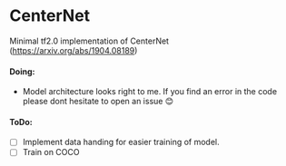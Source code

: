 # CenterNet
Minimal tf2.0 implementation of CenterNet (https://arxiv.org/abs/1904.08189)

#### Doing:
+  Model architecture looks right to me. If you find an error in the code please dont hesitate to open an issue 😊

#### ToDo:
+ [ ] Implement data handing for easier training of model.
+ [ ] Train on COCO
